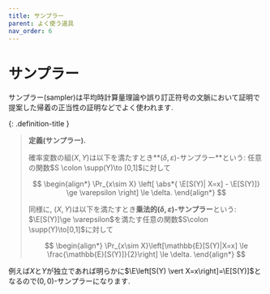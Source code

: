```yaml
---
title: サンプラー
parent: よく使う道具
nav_order: 6
---
```


# サンプラー

サンプラー(sampler)は平均時計算量理論や誤り訂正符号の文脈において証明で提案した帰着の正当性の証明などでよく使われます.

{: .definition-title }
> **定義(サンプラー).**
> 
> 確率変数の組$(X,Y)$は以下を満たすとき**$(\delta,\varepsilon)$-サンプラー**という:
> 任意の関数$S \colon \supp(Y)\to [0,1]$に対して
> 
> $$
  \begin{align*}
    \Pr_{x\sim X} \left[ \abs*{ \E[S(Y)| X=x] - \E[S(Y)]} \ge \varepsilon \right] \le \delta.
  \end{align*}
> $$
>
> 同様に, $(X,Y)$は以下を満たすとき**乗法的$(\delta,\varepsilon)$-サンプラー**という: $\E[S(Y)]\ge \varepsilon$を満たす任意の関数$S\colon \supp(Y)\to[0,1]$に対して
> 
>$$
  \begin{align*}
    \Pr_{x\sim X}\left[\mathbb{E}[S(Y)|X=x] \le \frac{\mathbb{E}[S(Y)]}{2}\right] \le \delta.
  \end{align*}
>$$

例えば$X$と$Y$が独立であれば明らかに$\E\left[S(Y) \vert X=x\right]=\E[S(Y)]$となるので$(0,0)$-サンプラーになります.

